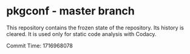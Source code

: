 # pkgconf - master branch

This repository contains the frozen state of the repository.
Its history is cleared. It is used only for static code
analysis with Codacy.

Commit Time: 1716968078